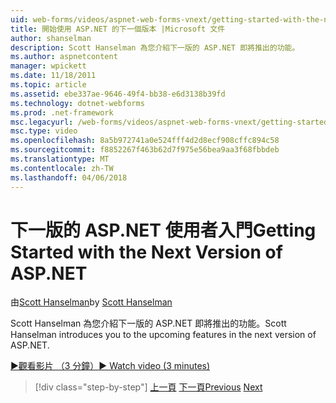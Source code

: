 ```yaml
---
uid: web-forms/videos/aspnet-web-forms-vnext/getting-started-with-the-next-version-of-aspnet
title: 開始使用 ASP.NET 的下一個版本 |Microsoft 文件
author: shanselman
description: Scott Hanselman 為您介紹下一版的 ASP.NET 即將推出的功能。
ms.author: aspnetcontent
manager: wpickett
ms.date: 11/18/2011
ms.topic: article
ms.assetid: ebe337ae-9646-49f4-bb38-e6d3138b39fd
ms.technology: dotnet-webforms
ms.prod: .net-framework
msc.legacyurl: /web-forms/videos/aspnet-web-forms-vnext/getting-started-with-the-next-version-of-aspnet
msc.type: video
ms.openlocfilehash: 8a5b972741a0e524fff4d2d8ecf908cffc894c58
ms.sourcegitcommit: f8852267f463b62d7f975e56bea9aa3f68fbbdeb
ms.translationtype: MT
ms.contentlocale: zh-TW
ms.lasthandoff: 04/06/2018
---
```

<a name="getting-started-with-the-next-version-of-aspnet"></a><span data-ttu-id="33e4e-103">下一版的 ASP.NET 使用者入門</span><span class="sxs-lookup"><span data-stu-id="33e4e-103">Getting Started with the Next Version of ASP.NET</span></span>
====================
<span data-ttu-id="33e4e-104">由[Scott Hanselman](https://github.com/shanselman)</span><span class="sxs-lookup"><span data-stu-id="33e4e-104">by [Scott Hanselman](https://github.com/shanselman)</span></span>

<span data-ttu-id="33e4e-105">Scott Hanselman 為您介紹下一版的 ASP.NET 即將推出的功能。</span><span class="sxs-lookup"><span data-stu-id="33e4e-105">Scott Hanselman introduces you to the upcoming features in the next version of ASP.NET.</span></span>

[<span data-ttu-id="33e4e-106">&#9654;觀看影片 （3 分鐘）</span><span class="sxs-lookup"><span data-stu-id="33e4e-106">&#9654; Watch video (3 minutes)</span></span>](https://channel9.msdn.com/Blogs/ASP-NET-Site-Videos/getting-started-with-the-next-version-of-aspnet)

> [!div class="step-by-step"]
> <span data-ttu-id="33e4e-107">[上一頁](aspnet-vnext-videos-bundling-and-minification.md)
> [下一頁](aspnet-and-web-tools-20122.md)</span><span class="sxs-lookup"><span data-stu-id="33e4e-107">[Previous](aspnet-vnext-videos-bundling-and-minification.md)
[Next](aspnet-and-web-tools-20122.md)</span></span>
